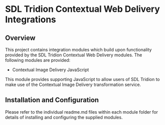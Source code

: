 SDL Tridion Contextual Web Delivery Integrations
================================================

## Overview

This project contains integration modules which build upon functionality provided by the SDL Tridion Contextual Web
Delivery modules. The following modules are provided:

* Contextual Image Delivery JavaScript

This module provides supporting JavaScript to allow users of SDL Tridion to make use of the Contextual Image Delivery
transformation service.

## Installation and Configuration

Please refer to the individual readme.md files within each module folder for details of installing and configuring the
supplied modules.
